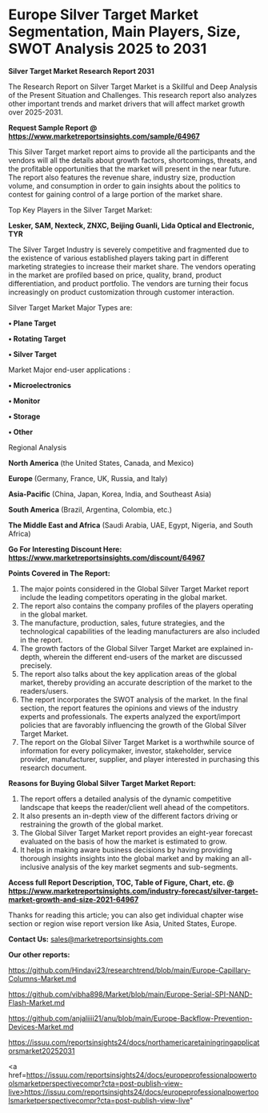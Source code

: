 # Europe Silver Target Market Segmentation, Main Players, Size, SWOT Analysis 2025 to 2031

<strong>Silver Target Market Research Report 2031</strong>

The Research Report on Silver Target Market is a Skillful and Deep Analysis of the Present Situation and Challenges. This research report also analyzes other important trends and market drivers that will affect market growth over 2025-2031.

<strong>Request Sample Report @ <a href=https://www.marketreportsinsights.com/sample/64967>https://www.marketreportsinsights.com/sample/64967</a></strong>

This Silver Target market report aims to provide all the participants and the vendors will all the details about growth factors, shortcomings, threats, and the profitable opportunities that the market will present in the near future. The report also features the revenue share, industry size, production volume, and consumption in order to gain insights about the politics to contest for gaining control of a large portion of the market share.

Top Key Players in the Silver Target Market:

<strong>Lesker, SAM, Nexteck, ZNXC, Beijing Guanli, Lida Optical and Electronic, TYR</strong>

The Silver Target Industry is severely competitive and fragmented due to the existence of various established players taking part in different marketing strategies to increase their market share. The vendors operating in the market are profiled based on price, quality, brand, product differentiation, and product portfolio. The vendors are turning their focus increasingly on product customization through customer interaction.

Silver Target Market Major Types are:

<strong>• Plane Target

• Rotating Target

• Silver Target</strong>

Market Major end-user applications :

<strong>• Microelectronics

• Monitor

• Storage

• Other</strong>

Regional Analysis

</u><strong><b>North America</b></strong> (the United States, Canada, and Mexico)

<strong><b>Europe </b></strong>(Germany, France, UK, Russia, and Italy)

<strong><b>Asia-Pacific</b></strong> (China, Japan, Korea, India, and Southeast Asia)

<strong><b>South America</b></strong> (Brazil, Argentina, Colombia, etc.)

<strong><b>The Middle East and Africa</b></strong> (Saudi Arabia, UAE, Egypt, Nigeria, and South Africa)

<strong>Go For Interesting Discount Here: <a href=https://www.marketreportsinsights.com/discount/64967>https://www.marketreportsinsights.com/discount/64967</a></strong>

<strong>Points Covered in The Report:</strong>
<ol>
  <li>The major points considered in the Global Silver Target Market report include the leading competitors operating in the global market.</li>
  <li>The report also contains the company profiles of the players operating in the global market.</li>
  <li>The manufacture, production, sales, future strategies, and the technological capabilities of the leading manufacturers are also included in the report.</li>
  <li>The growth factors of the Global Silver Target Market are explained in-depth, wherein the different end-users of the market are discussed precisely.</li>
  <li>The report also talks about the key application areas of the global market, thereby providing an accurate description of the market to the readers/users.</li>
  <li>The report incorporates the SWOT analysis of the market. In the final section, the report features the opinions and views of the industry experts and professionals. The experts analyzed the export/import policies that are favorably influencing the growth of the Global Silver Target Market.</li>
  <li>The report on the Global Silver Target Market is a worthwhile source of information for every policymaker, investor, stakeholder, service provider, manufacturer, supplier, and player interested in purchasing this research document.</li>
</ol>
<strong>Reasons for Buying Global Silver Target Market Report:</strong>

<ol>
  <li>The report offers a detailed analysis of the dynamic competitive landscape that keeps the reader/client well ahead of the competitors.</li>
  <li>It also presents an in-depth view of the different factors driving or restraining the growth of the global market.</li>
  <li>The Global Silver Target Market report provides an eight-year forecast evaluated on the basis of how the market is estimated to grow.</li>
  <li>It helps in making aware business decisions by having providing thorough insights insights into the global market and by making an all-inclusive analysis of the key market segments and sub-segments.</li>
</ol>
<strong>Access full Report Description, TOC, Table of Figure, Chart, etc. @ <a href=https://www.marketreportsinsights.com/industry-forecast/silver-target-market-growth-and-size-2021-64967>https://www.marketreportsinsights.com/industry-forecast/silver-target-market-growth-and-size-2021-64967</a></strong>


Thanks for reading this article; you can also get individual chapter wise section or region wise report version like Asia, United States, Europe.

<strong>Contact Us:</strong>
sales@marketreportsinsights.com

<strong>Our other reports:</strong>

<a href=https://github.com/Hindavi23/researchtrend/blob/main/Europe-Capillary-Columns-Market.md>https://github.com/Hindavi23/researchtrend/blob/main/Europe-Capillary-Columns-Market.md</a>

<a href=https://github.com/vibha898/Market/blob/main/Europe-Serial-SPI-NAND-Flash-Market.md>https://github.com/vibha898/Market/blob/main/Europe-Serial-SPI-NAND-Flash-Market.md</a>

<a href=https://github.com/anjaliiii21/anu/blob/main/Europe-Backflow-Prevention-Devices-Market.md>https://github.com/anjaliiii21/anu/blob/main/Europe-Backflow-Prevention-Devices-Market.md</a>

<a href=https://issuu.com/reportsinsights24/docs/northamericaretainingringapplicatorsmarket20252031>https://issuu.com/reportsinsights24/docs/northamericaretainingringapplicatorsmarket20252031</a>

<a href=https://issuu.com/reportsinsights24/docs/europeprofessionalpowertoolsmarketperspectivecompr?cta=post-publish-view-live>https://issuu.com/reportsinsights24/docs/europeprofessionalpowertoolsmarketperspectivecompr?cta=post-publish-view-live</a>"
